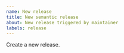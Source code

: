 ```yaml
---
name: New release
title: New semantic release
about: New release triggered by maintainer
labels: release
---
```


Create a new release.